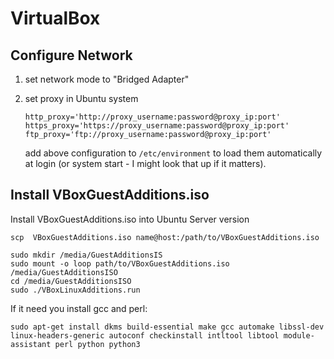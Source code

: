 # VirtualBox

## Configure Network

1. set network mode to "Bridged Adapter"
2. set proxy in Ubuntu system

   ```text
   http_proxy='http://proxy_username:password@proxy_ip:port'
   https_proxy='https://proxy_username:password@proxy_ip:port'
   ftp_proxy='ftp://proxy_username:password@proxy_ip:port'
   ```

   add above configuration to `/etc/environment` to load them automatically at login \(or system start - I might look that up if it matters\).

## Install  VBoxGuestAdditions.iso

Install VBoxGuestAdditions.iso into Ubuntu Server version

```text
scp  VBoxGuestAdditions.iso name@host:/path/to/VBoxGuestAdditions.iso
```

```text
sudo mkdir /media/GuestAdditionsIS
sudo mount -o loop path/to/VBoxGuestAdditions.iso /media/GuestAdditionsISO
cd /media/GuestAdditionsISO
sudo ./VBoxLinuxAdditions.run
```

If it need you install gcc and perl:

```text
sudo apt-get install dkms build-essential make gcc automake libssl-dev linux-headers-generic autoconf checkinstall intltool libtool module-assistant perl python python3
```

